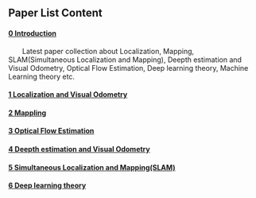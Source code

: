 ## Paper List Content

#### [0 Introduction](README.md)
&emsp;&emsp;Latest paper collection about Localization, Mapping, SLAM(Simultaneous Localization and Mapping), Deepth estimation and Visual Odometry, Optical Flow Estimation, Deep learning theory, Machine Learning theory etc.

#### [1 Localization and Visual Odometry](localization-and-visual-odometry.md)

#### [2 Mappling](mappling.md)

#### [3 Optical Flow Estimation](optical-flow-estimation.md)

#### [4 Deepth estimation and Visual Odometry](deepth-estimation-and-visual-odometry.md)

#### [5 Simultaneous Localization and Mapping(SLAM)](slam.md)

#### [6 Deep learning theory](deep-learning-theory.md)